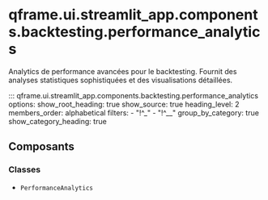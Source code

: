 # qframe.ui.streamlit_app.components.backtesting.performance_analytics


Analytics de performance avancées pour le backtesting.
Fournit des analyses statistiques sophistiquées et des visualisations détaillées.


::: qframe.ui.streamlit_app.components.backtesting.performance_analytics
    options:
      show_root_heading: true
      show_source: true
      heading_level: 2
      members_order: alphabetical
      filters:
        - "!^_"
        - "!^__"
      group_by_category: true
      show_category_heading: true

## Composants

### Classes

- `PerformanceAnalytics`

